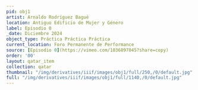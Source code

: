 ```yaml
---
pid: obj1
artist: Arnaldo Rodríguez Bagué
location: Antiguo Edificio de Mujer y Género
label: Episodio 0
_date: Diciembre 2024
object_type: Práctica Práctica Práctica
current_location: Foro Permanente de Performance
source: [Episodio 0](https://vimeo.com/1036897045?share=copy)
order: '00'
layout: qatar_item
collection: qatar
thumbnail: "/img/derivatives/iiif/images/obj1/full/250,/0/default.jpg"
full: "/img/derivatives/iiif/images/obj1/full/1140,/0/default.jpg"
---
```

